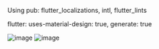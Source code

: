 Using pub: flutter_localizations, intl, flutter_lints
 
flutter:
  uses-material-design: true, 
  generate: true 

![image](https://github.com/Bishozit/Localization_in_flutter/assets/110930138/f2e91627-15b7-43bb-9787-b6bbe47b250a)
![image](https://github.com/Bishozit/Localization_in_flutter/assets/110930138/56b2bdcd-7cc4-4316-ba71-f81158ce53af)

